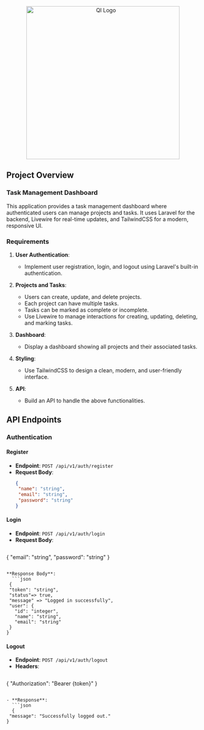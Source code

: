 <p align="center"><a href="https://qi.iq/" target="_blank"><img src="https://qi.iq/images/logo.svg?1=1" width="400" alt="QI Logo"></a></p>

## Project Overview

### Task Management Dashboard

This application provides a task management dashboard where authenticated users can manage projects and tasks. It uses Laravel for the backend, Livewire for real-time updates, and TailwindCSS for a modern, responsive UI.

### Requirements

1. **User Authentication**:
   - Implement user registration, login, and logout using Laravel's built-in authentication.

2. **Projects and Tasks**:
   - Users can create, update, and delete projects.
   - Each project can have multiple tasks.
   - Tasks can be marked as complete or incomplete.
   - Use Livewire to manage interactions for creating, updating, deleting, and marking tasks.

3. **Dashboard**:
   - Display a dashboard showing all projects and their associated tasks.

4. **Styling**:
   - Use TailwindCSS to design a clean, modern, and user-friendly interface.

5. **API**:
   - Build an API to handle the above functionalities.

## API Endpoints

### Authentication

#### Register

- **Endpoint**: `POST /api/v1/auth/register`
- **Request Body**:
   ```json
  {
    "name": "string",
    "email": "string",
    "password": "string"
  }
  ```

#### Login

- **Endpoint**: `POST /api/v1/auth/login`
- **Request Body**:
   ```json
 {
  "email": "string",
  "password": "string"
}
 ```

**Response Body**:
   ```json
  {
  "token": "string",
  "status"=> true,
  "message" => "Logged in successfully",
  "user": {
    "id": "integer",
    "name": "string",
    "email": "string"
  }
}
 ```

 #### Logout

- **Endpoint**: `POST /api/v1/auth/logout`
- **Headers**:
   ```json
 {
  "Authorization": "Bearer {token}"
}
 ```

 - **Response**:
   ```json
   {
  "message": "Successfully logged out."
}

 ```